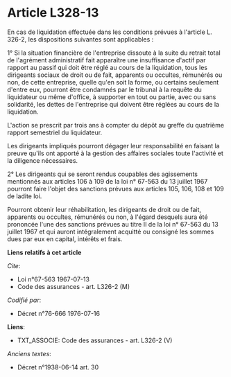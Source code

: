 # Article L328-13

En cas de liquidation effectuée dans les conditions prévues à l'article L. 326-2, les dispositions suivantes sont
applicables :

1° Si la situation financière de l'entreprise dissoute à la suite du retrait total de l'agrément administratif fait
apparaître une insuffisance d'actif par rapport au passif qui doit être réglé au cours de la liquidation, tous les dirigeants
sociaux de droit ou de fait, apparents ou occultes, rémunérés ou non, de cette entreprise, quelle qu'en soit la forme, ou
certains seulement d'entre eux, pourront être condamnés par le tribunal à la requête du liquidateur ou même d'office, à
supporter en tout ou partie, avec ou sans solidarité, les dettes de l'entreprise qui doivent être réglées au cours de la
liquidation.

L'action se prescrit par trois ans à compter du dépôt au greffe du quatrième rapport semestriel du liquidateur.

Les dirigeants impliqués pourront dégager leur responsabilité en faisant la preuve qu'ils ont apporté à la gestion des
affaires sociales toute l'activité et la diligence nécessaires.

2° Les dirigeants qui se seront rendus coupables des agissements mentionnés aux articles 106 à 109 de la loi n° 67-563 du 13
juillet 1967 pourront faire l'objet des sanctions prévues aux articles 105, 106, 108 et 109 de ladite loi.

Pourront obtenir leur réhabilitation, les dirigeants de droit ou de fait, apparents ou occultes, rémunérés ou non, à l'égard
desquels aura été prononcée l'une des sanctions prévues au titre II de la loi n° 67-563 du 13 juillet 1967 et qui auront
intégralement acquitté ou consigné les sommes dues par eux en capital, intérêts et frais.

**Liens relatifs à cet article**

_Cite_:

  - Loi n°67-563 1967-07-13
  - Code des assurances - art. L326-2 (M)

_Codifié par_:

  - Décret n°76-666 1976-07-16

**Liens**:

  - TXT_ASSOCIE: Code des assurances - art. L326-2 (V)

_Anciens textes_:

  - Décret n°1938-06-14 art. 30
